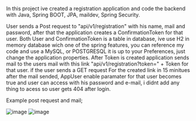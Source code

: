 In this project ive created a registration application and code the backend with Java, Spring BOOT, JPA, maildev, Spring Security.

User sends a Post request to "api/v1/registration" with his name, mail and password, after that the application creates a ConfirmationToken for that user.
Both User and ConfirmationToken is a table in database, ive use H2 in memory database wich one of the spring features, you can reference my code and use a MySQL, or POSTGRESQL
it is up to your Preferences, just change the application properties.
After Token is created application sends mail to the users mail with this link "api/v1/registration?token=" + Token for that user. if the user sends a GET request
For the created link in 15 minitues after the mail sended, AppUser enable paramater for that user becomes true and user can access with his password and e-mail,
i didnt add any thing to acess so user gets 404 after login.



Example post request and mail;

![image](https://user-images.githubusercontent.com/97806354/160252522-fa5e6351-45e0-4298-b8cf-e4e9bf0f2b8d.png)
![image](https://user-images.githubusercontent.com/97806354/160252541-38cc94d7-0f8d-4867-bc6b-6b5f20107c25.png)
